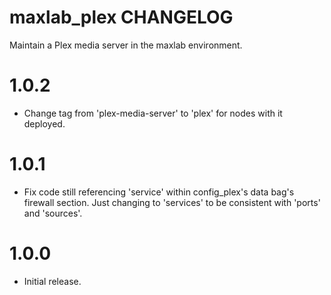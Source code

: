 # maxlab_plex CHANGELOG

Maintain a Plex media server in the maxlab environment.

# 1.0.2

* Change tag from 'plex-media-server' to 'plex' for nodes with it deployed.

# 1.0.1

* Fix code still referencing 'service' within config_plex's data bag's firewall section. Just changing to 'services' to be consistent with 'ports' and 'sources'.

# 1.0.0

* Initial release.
